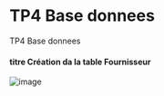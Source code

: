 # TP4 Base donnees
 TP4 Base donnees
 
#### titre Création da la table Fournisseur
![image](https://user-images.githubusercontent.com/73019374/100378101-c8b85400-3012-11eb-802d-697738a1a4fd.png)
